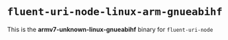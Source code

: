 # `fluent-uri-node-linux-arm-gnueabihf`

This is the **armv7-unknown-linux-gnueabihf** binary for `fluent-uri-node`
